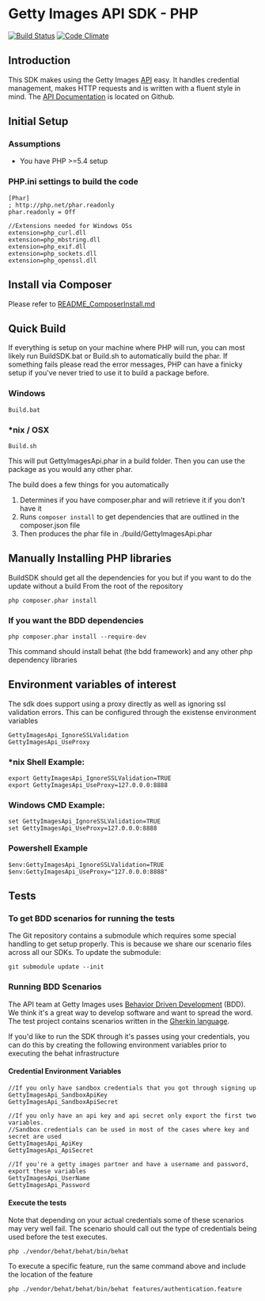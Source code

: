 # Getty Images API SDK - PHP
[![Build Status](https://travis-ci.org/gettyimages/gettyimages-api_php.svg?branch=master)](https://travis-ci.org/gettyimages/gettyimages-api_php)
[![Code Climate](https://codeclimate.com/github/gettyimages/gettyimages-api_php/badges/gpa.svg)](https://codeclimate.com/github/gettyimages/gettyimages-api_php)
## Introduction
This SDK makes using the Getty Images [API](http://developers.gettyimages.com) easy. It handles credential management, makes HTTP requests and is written with a fluent style in mind. The [API Documentation](https://github.com/gettyimages/gettyimages-api) is located on Github.

## Initial Setup
### Assumptions
* You have PHP >=5.4 setup

### PHP.ini settings to build the code
    [Phar]
    ; http://php.net/phar.readonly
    phar.readonly = Off

	//Extensions needed for Windows OSs
	extension=php_curl.dll
	extension=php_mbstring.dll
	extension=php_exif.dll
	extension=php_sockets.dll
    extension=php_openssl.dll

## Install via Composer
Please refer to [README_ComposerInstall.md](./README_ComposerInstall.md)

## Quick Build
If everything is setup on your machine where PHP will run, you can most likely run BuildSDK.bat or Build.sh to automatically build the phar. If something fails please read the error messages, PHP can have a finicky setup if you've never tried to use it to build a package before.

### Windows

    Build.bat

### *nix / OSX

    Build.sh

This will put GettyImagesApi.phar in a build folder. Then you can use the package as you would any other phar.

The build does a few things for you automatically

1. Determines if you have composer.phar and will retrieve it if you don't have it
1. Runs `composer install` to get dependencies that are outlined in the composer.json file
1. Then produces the phar file in ./build/GettyImagesApi.phar

## Manually Installing PHP libraries

BuildSDK should get all the dependencies for you but if you want to do the update without a build
From the root of the repository

    php composer.phar install

### If you want the BDD dependencies

    php composer.phar install --require-dev

This command should install behat (the bdd framework) and any other php dependency libraries


## Environment variables of interest

The sdk does support using a proxy directly as well as ignoring ssl validation errors. This can be configured through the existense environment variables

    GettyImagesApi_IgnoreSSLValidation
    GettyImagesApi_UseProxy

### *nix Shell Example:

    export GettyImagesApi_IgnoreSSLValidation=TRUE
    export GettyImagesApi_UseProxy=127.0.0.0:8888

### Windows CMD Example:

    set GettyImagesApi_IgnoreSSLValidation=TRUE
    set GettyImagesApi_UseProxy=127.0.0.0:8888

### Powershell Example

    $env:GettyImagesApi_IgnoreSSLValidation=TRUE
    $env:GettyImagesApi_UseProxy="127.0.0.0:8888"

## Tests
### To get BDD scenarios for running the tests
The Git repository contains a submodule which requires some special handling to get setup properly. This is because we share our scenario files across all our SDKs. To update the submodule:

    git submodule update --init

### Running BDD Scenarios
The API team at Getty Images uses [Behavior Driven Development](http://en.wikipedia.org/wiki/Behavior-driven_development) (BDD). We think it's a great way to develop software and want to spread the word. The test project contains scenarios written in the [Gherkin language](https://github.com/cucumber/gherkin/wiki).

If you'd like to run the SDK through it's passes using your credentials, you can do this by creating the following environment variables prior to executing the behat infrastructure

#### Credential Environment Variables

    //If you only have sandbox credentials that you got through signing up
    GettyImagesApi_SandboxApiKey
    GettyImagesApi_SandboxApiSecret

    //If you only have an api key and api secret only export the first two variables.
    //Sandbox credentials can be used in most of the cases where key and secret are used
    GettyImagesApi_ApiKey
    GettyImagesApi_ApiSecret

    //If you're a getty images partner and have a username and password, export these variables
    GettyImagesApi_UserName
    GettyImagesApi_Password

#### Execute the tests

Note that depending on your actual credentials some of these scenarios may very well fail. The scenario should call out the type of credentials being used before the test executes.


    php ./vendor/behat/behat/bin/behat

To execute a specific feature, run the same command above and include the location of the feature

    php ./vendor/behat/behat/bin/behat features/authentication.feature
